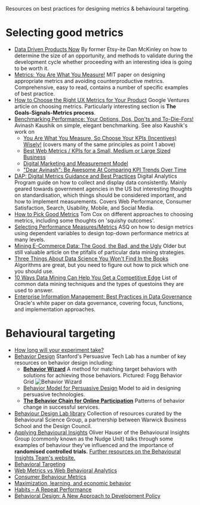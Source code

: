 Resources on best practices for designing metrics & behavioural targeting.

# Selecting good metrics
* [Data Driven Products Now](http://mcfunley.com/data-driven-products-now) By former Etsy-ite Dan McKinley on how to determine the size of an opportunity, and methods to validate during the development cycle whether proceeding with an interesting idea is going to be worth it.
* [Metrics: You Are What You Measure!](http://www.mit.edu/~hauser/Papers/Hauser-Katz%20Measure%2004-98.pdf) MIT paper on designing appropriate metrics and avoiding counterproductive metrics.  Comprehensive, easy to read, contains a number of specific examples of best practice.
* [How to Choose the Right UX Metrics for Your Product](https://www.gv.com/lib/how-to-choose-the-right-ux-metrics-for-your-product)  Google Ventures article on choosing metrics.  Particularly interesting section is **The Goals-Signals-Metrics process**.  
* [Benchmarking Performance: Your Options, Dos, Don'ts and To-Die-Fors!](http://www.kaushik.net/avinash/benchmarking-digital-analytics-performance-metrics/) Avinash Kaushik on simple, elegant benchmarking.  See also Kaushik's work on
    * [You Are What You Measure, So Choose Your KPIs (Incentives) Wisely!](http://www.kaushik.net/avinash/measure-choose-smarter-kpis-incentives/) (covers many of the same principles as point 1 above)
    * [	 Best Web Metrics / KPIs for a Small, Medium or Large Sized Business](http://www.kaushik.net/avinash/best-web-metrics-kpis-small-medium-large-business/)
    * [Digital Marketing and Measurement Model](http://www.kaushik.net/avinash/digital-marketing-and-measurement-model/)
    * ["Dear Avinash": Be Awesome At Comparing KPI Trends Over Time](http://www.kaushik.net/avinash/dear-avinash-awesome-comparing-kpi-trends-time/)
* [DAP: Digital Metrics Guidance and Best Practices](http://www.digitalgov.gov/services/dap/dap-digital-metrics-guidance-and-best-practices/)  Digital Analytics Program guide on how to collect and display data consistently. Mainly geared towards government agencies in the US but interesting thoughts on standardisation, which things should be considered important, and how to implement measurements. Covers Web Performance, Consumer Satisfaction, Search, Usability, Mobile, and Social Media.
* [How to Pick Good Metrics](http://tomonleadership.com/2012/08/15/how-to-pick-good-metrics/) Tom Cox on different approaches to choosing metrics, including some thoughts on 'squishy outcomes'.
* [Selecting Performance Measures/Metrics](http://asq.org/learn-about-quality/metrics/overview/selecting-metrics-tutorial.html) ASQ on how to design metrics using dependent variables to design top-down performance metrics at many levels.
* [Mining E-Commerce Data: The Good, the Bad, and the Ugly](http://ai.stanford.edu/~ronnyk/goodBadUglyKDDItrack.pdf) Older but still valuable article on the ptifalls of particular data mining strategies.
* [Three Things About Data Science You Won't Find In the Books](http://blog.mikiobraun.de/2015/03/three-things-about-data-science.html) Algorithms are great, but you need to figure out how to pick which one you should use.
* [ 10 Ways Data Mining Can Help You Get a Competitive Edge](https://blog.kissmetrics.com/data-mining/) List of common data mining techniques and the types of questoins they are used to answer.
* [Enterprise Information Management: Best Practices in Data Governance](http://www.oracle.com/technetwork/articles/entarch/oea-best-practices-data-gov-400760.pdf) Oracle's white paper on data governance, covering focus, functions, and implementation approaches.
# Behavioural targeting
* [How long will your experiment take?](http://www.experimentcalculator.com/#lift=5&conversion=45&confidence=70&visits=165&percentage=30&power=80)
* [Behavior Design](http://captology.stanford.edu/projects/behaviordesign.html) Stanford's Persuasive Tech Lab has a number of key resources on behavior design including:
    * **[Behavior Wizard](http://captology.stanford.edu/projects/behavior-wizard-2.html)** A method for matching target behaviors with solutions for achieving those behaviors. Pictured: Fogg Behavior Grid ![Behavior Wizard](http://captology.stanford.edu/wp-content/uploads/2010/12/project_grid450.gif)
    * [Behavior Model for Persuasive Design](http://www.bjfogg.com/fbm_files/page4_1.pdf) Model to aid in designing persuasive technologies.
    * **[The Behavior Chain for Online Participation](http://research.nokia.com/sites/default/files/Fogg%20&%20Eckles%202007.pdf)**  Patterns of behavior change in successful services.
* [Behaviour Design Lab library](http://www.behaviouraldesignlab.org/library/) Collection of resources curated by the Behavioural Science Group, a partnership between Warwick Business School and the Design Council.
* [Applying Behavioural Insights](https://www.dropbox.com/s/6fauekpbnzmoea2/BIT%2B-%2BThink.%2BDrink.%2BDo.pdf?dl=0) Oliver Hauser of the Behavioural Insights Group (commonly known as the Nudge Unit) talks through some examples of behaviour they've influenced and the importance of **randomised controlled trials.**  [Further resources on the Behavioural Insights Team's website.](http://www.behaviouralinsights.co.uk/)
* [Behavioral Targeting](http://www.springmetrics.com/behavioral-targeting/)
* [Web Metrics vs Web Behavioral Analytics](http://www.slideshare.net/Alterian/metrics-vs-behavioral-analytics-and-why-you-need-to-know-the-difference)
* [Consumer Behaviour Metrics](http://www.authorstream.com/Presentation/vivek.hs-1243036-consumer-behaviour-metrics/)
* [ Maximization, learning, and economic behavior](http://www.behaviouraldesignlab.org/latestpapers/maximization-learning-economic-behavior/)
* [Habits – A Repeat Performance](http://www.behaviouraldesignlab.org/latestpapers/habits-repeat-performance/)
* [Behavioral Design: A New Approach to Development Policy](http://www.cgdev.org/files/1426679_file_Datta_Mullainathan_Behavioral_Design.pdf)

